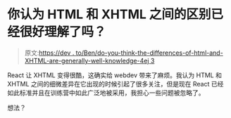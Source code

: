 # 你认为 HTML 和 XHTML 之间的区别已经很好理解了吗？

> 原文:[https://dev . to/Ben/do-you-think-the-differences-of-html-and-XHTML-are-generally-well-knowledge-4ej 3](https://dev.to/ben/do-you-think-the-differences-between-html-and-xhtml-are-generally-well-understood--4ej3)

React 让 XHTML 变得很酷，这确实给 webdev 带来了麻烦。我认为 HTML 和 XHTML 之间的细微差异在它出现的时候引起了很多关注，但是现在 React 已经如此标准并且在训练营中如此广泛地被采用，我担心一些问题被忽略了。

想法？